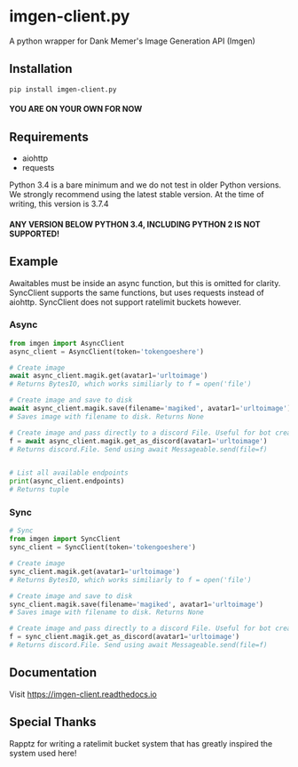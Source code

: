 # imgen-client.py

A python wrapper for Dank Memer's Image Generation API (Imgen)

## Installation

`pip install imgen-client.py`

#### YOU ARE ON YOUR OWN FOR NOW

## Requirements
* aiohttp
* requests

Python 3.4 is a bare minimum and we do not test in older Python versions.
We strongly recommend using the latest stable version.
At the time of writing, this version is 3.7.4

#### ANY VERSION BELOW PYTHON 3.4, INCLUDING PYTHON 2 IS NOT SUPPORTED!

## Example
Awaitables must be inside an async function, but this is omitted for clarity.
SyncClient supports the same functions, but uses requests instead of aiohttp.
SyncClient does not support ratelimit buckets however.

### Async 
```python
from imgen import AsyncClient
async_client = AsyncClient(token='tokengoeshere')

# Create image
await async_client.magik.get(avatar1='urltoimage')
# Returns BytesIO, which works similiarly to f = open('file')

# Create image and save to disk
await async_client.magik.save(filename='magiked', avatar1='urltoimage')
# Saves image with filename to disk. Returns None

# Create image and pass directly to a discord File. Useful for bot creators
f = await async_client.magik.get_as_discord(avatar1='urltoimage')
# Returns discord.File. Send using await Messageable.send(file=f)


# List all available endpoints
print(async_client.endpoints)
# Returns tuple
```

### Sync
```python
# Sync
from imgen import SyncClient
sync_client = SyncClient(token='tokengoeshere')

# Create image
sync_client.magik.get(avatar1='urltoimage')
# Returns BytesIO, which works similiarly to f = open('file')

# Create image and save to disk
sync_client.magik.save(filename='magiked', avatar1='urltoimage')
# Saves image with filename to disk. Returns None

# Create image and pass directly to a discord File. Useful for bot creators
f = sync_client.magik.get_as_discord(avatar1='urltoimage')
# Returns discord.File. Send using await Messageable.send(file=f)
```

## Documentation
Visit https://imgen-client.readthedocs.io

## Special Thanks

Rapptz for writing a ratelimit bucket system that has greatly inspired the system used here!
